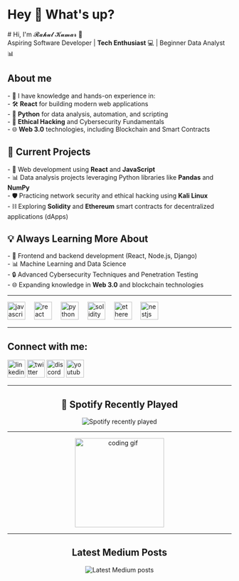  <h1 align="left">Hey 👋 What's up?</h1>

<p align="left"># Hi, I'm 𝓡𝓪𝓱𝓾𝓵 𝓚𝓾𝓶𝓪𝓻 👋<br> Aspiring Software Developer | <strong>Tech Enthusiast</strong> 💻 | Beginner Data Analyst 📊</p>

<h2 align="left">About me</h2>

<p align="left">- 🌱 I have knowledge and hands-on experience in:<br>
  - 🛠️ <strong>React</strong> for building modern web applications<br>
  - 🐍 <strong>Python</strong> for data analysis, automation, and scripting<br>
  - 🔐 <strong>Ethical Hacking</strong> and Cybersecurity Fundamentals<br>
  - 🌐 <strong>Web 3.0</strong> technologies, including Blockchain and Smart Contracts</p>

<h2 align="left">🔭 Current Projects</h2>

<p align="left">- 🎯 Web development using <strong>React</strong> and <strong>JavaScript</strong><br>
  - 📊 Data analysis projects leveraging Python libraries like <strong>Pandas</strong> and <strong>NumPy</strong><br>
  - 🛡️ Practicing network security and ethical hacking using <strong>Kali Linux</strong><br>
  - ⛓️ Exploring <strong>Solidity</strong> and <strong>Ethereum</strong> smart contracts for decentralized applications (dApps)</p>

<h2 align="left">💡 Always Learning More About</h2>

<p align="left">- 🚀 Frontend and backend development (React, Node.js, Django)<br>
  - 📊 Machine Learning and Data Science<br>
  - 🔒 Advanced Cybersecurity Techniques and Penetration Testing<br>
  - 🌐 Expanding knowledge in <strong>Web 3.0</strong> and blockchain technologies</p>

---

<div align="left">
  <img src="https://cdn.jsdelivr.net/gh/devicons/devicon/icons/javascript/javascript-original.svg" height="40" alt="javascript logo" />
  <img width="12" />
  <img src="https://cdn.jsdelivr.net/gh/devicons/devicon/icons/react/react-original.svg" height="40" alt="react logo" />
  <img width="12" />
  <img src="https://cdn.jsdelivr.net/gh/devicons/devicon/icons/python/python-original.svg" height="40" alt="python logo" />
  <img width="12" />
  <img src="https://cdn.jsdelivr.net/gh/devicons/devicon/icons/solidity/solidity-original.svg" height="40" alt="solidity logo" />
  <img width="12" />
  <img src="https://cdn.jsdelivr.net/gh/devicons/devicon/icons/ethereum/ethereum-original.svg" height="40" alt="ethereum logo" />
  <img width="12" />
  <img src="https://cdn.jsdelivr.net/gh/devicons/devicon/icons/nestjs/nestjs-original.svg" height="40" alt="nestjs logo" />
</div>

---

<h2 align="left">Connect with me:</h2>

<div align="left">
  <a href="https://www.linkedin.com/in/yourprofile" target="_blank"><img src="https://raw.githubusercontent.com/maurodesouza/profile-readme-generator/master/src/assets/icons/social/linkedin/default.svg" width="40" height="40" alt="linkedin logo" /></a>
  <a href="https://twitter.com/yourprofile" target="_blank"><img src="https://raw.githubusercontent.com/maurodesouza/profile-readme-generator/master/src/assets/icons/social/twitter/default.svg" width="40" height="40" alt="twitter logo" /></a>
  <a href="https://discord.gg/yourserver" target="_blank"><img src="https://raw.githubusercontent.com/maurodesouza/profile-readme-generator/master/src/assets/icons/social/discord/default.svg" width="40" height="40" alt="discord logo" /></a>
  <a href="https://www.youtube.com/c/yourchannel" target="_blank"><img src="https://raw.githubusercontent.com/maurodesouza/profile-readme-generator/master/src/assets/icons/social/youtube/default.svg" width="40" height="40" alt="youtube logo" /></a>
</div>

---

<h2 align="center">🎵 Spotify Recently Played</h2>

<div align="center">
  <img src="https://spotify-recently-played-readme.vercel.app/api?count=5" alt="Spotify recently played" />
</div>

---

<div align="center">
  <img height="200" src="https://i.imgflip.com/65efzo.gif" alt="coding gif" />
</div>

---

<h2 align="center">Latest Medium Posts</h2>

<div align="center">
  <img src="https://github-read-medium-git-main.pahlevikun.vercel.app/latest?limit=4" alt="Latest Medium posts" />
</div>

